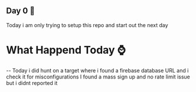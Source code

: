 ## Day 0 🌱

Today i am only trying to setup this repo and start out the next day


# What Happend Today ⌚

-- Today i did hunt on a target where i found a firebase database URL and i check it for misconfigurations I found a mass sign up and no rate limit issue but i didnt reported it 
